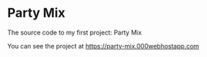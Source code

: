 # Party Mix
The source code to my first project: Party Mix

You can see the project at https://party-mix.000webhostapp.com
